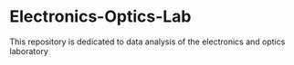 # Electronics-Optics-Lab

This repository is dedicated to data analysis of the electronics and optics laboratory
